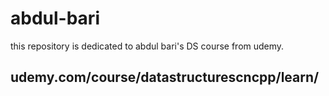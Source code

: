 # abdul-bari

this repository is dedicated to abdul bari's DS course from udemy.
## udemy.com/course/datastructurescncpp/learn/

